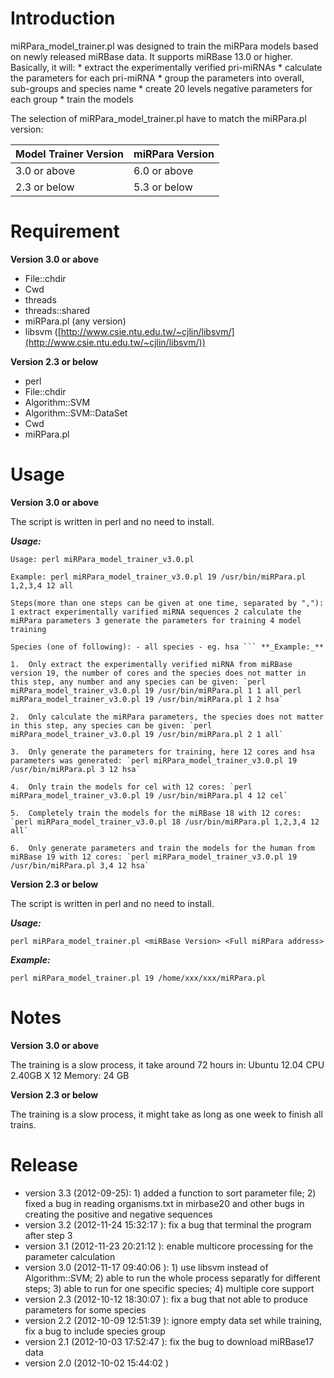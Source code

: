 # Introduction

miRPara_model_trainer.pl was designed to train the miRPara models based on newly released miRBase data. It supports miRBase 13.0 or higher. Basically, it will: * extract the experimentally verified pri-miRNAs * calculate the parameters for each pri-miRNA * group the parameters into overall, sub-groups and species name * create 20 levels negative parameters for each group * train the models

The selection of miRPara_model_trainer.pl have to match the miRPara.pl version: 

|Model Trainer Version|miRPara Version| 
|:--------------------|:--------------| 
|3.0 or above |6.0 or above | 
|2.3 or below |5.3 or below |

# Requirement

**Version 3.0 or above** 
* File::chdir 
* Cwd 
* threads 
* threads::shared 
* miRPara.pl (any version) 
* libsvm ([http://www.csie.ntu.edu.tw/~cjlin/libsvm/](http://www.csie.ntu.edu.tw/~cjlin/libsvm/))

**Version 2.3 or below** 
* perl 
* File::chdir 
* Algorithm::SVM 
* Algorithm::SVM::DataSet 
* Cwd 
* miRPara.pl

# Usage

**Version 3.0 or above**

The script is written in perl and no need to install.

**_Usage:_** 

```
Usage: perl miRPara_model_trainer_v3.0.pl

Example: perl miRPara_model_trainer_v3.0.pl 19 /usr/bin/miRPara.pl 1,2,3,4 12 all

Steps(more than one steps can be given at one time, separated by ","): 1 extract experimentally varified miRNA sequences 2 calculate the miRPara parameters 3 generate the parameters for training 4 model training

Species (one of following): - all species - eg. hsa ``` **_Example:_**

1.  Only extract the experimentally verified miRNA from miRBase version 19, the number of cores and the species does not matter in this step, any number and any species can be given: `perl miRPara_model_trainer_v3.0.pl 19 /usr/bin/miRPara.pl 1 1 all perl miRPara_model_trainer_v3.0.pl 19 /usr/bin/miRPara.pl 1 2 hsa`

2.  Only calculate the miRPara parameters, the species does not matter in this step, any species can be given: `perl miRPara_model_trainer_v3.0.pl 19 /usr/bin/miRPara.pl 2 1 all`

3.  Only generate the parameters for training, here 12 cores and hsa parameters was generated: `perl miRPara_model_trainer_v3.0.pl 19 /usr/bin/miRPara.pl 3 12 hsa`

4.  Only train the models for cel with 12 cores: `perl miRPara_model_trainer_v3.0.pl 19 /usr/bin/miRPara.pl 4 12 cel`

5.  Completely train the models for the miRBase 18 with 12 cores: `perl miRPara_model_trainer_v3.0.pl 18 /usr/bin/miRPara.pl 1,2,3,4 12 all`

6.  Only generate parameters and train the models for the human from miRBase 19 with 12 cores: `perl miRPara_model_trainer_v3.0.pl 19 /usr/bin/miRPara.pl 3,4 12 hsa`
```
**Version 2.3 or below**

The script is written in perl and no need to install.

**_Usage:_** 

```perl miRPara_model_trainer.pl <miRBase Version> <Full miRPara address>```

**_Example:_** 

```perl miRPara_model_trainer.pl 19 /home/xxx/xxx/miRPara.pl```

# Notes

**Version 3.0 or above** 

The training is a slow process, it take around 72 hours in: Ubuntu 12.04 CPU 2.40GB X 12 Memory: 24 GB

**Version 2.3 or below**

The training is a slow process, it might take as long as one week to finish all trains.

# Release

*   version 3.3 (2012-09-25): 1) added a function to sort parameter file; 2) fixed a bug in reading organisms.txt in mirbase20 and other bugs in creating the positive and negative sequences
*   version 3.2 (2012-11-24 15:32:17 ): fix a bug that terminal the program after step 3
*   version 3.1 (2012-11-23 20:21:12 ): enable multicore processing for the parameter calculation
*   version 3.0 (2012-11-17 09:40:06 ): 1) use libsvm instead of Algorithm::SVM; 2) able to run the whole process separatly for different steps; 3) able to run for one specific species; 4) multiple core support
*   version 2.3 (2012-10-12 18:30:07 ): fix a bug that not able to produce parameters for some species
*   version 2.2 (2012-10-09 12:51:39 ): ignore empty data set while training, fix a bug to include species group
*   version 2.1 (2012-10-03 17:52:47 ): fix the bug to download miRBase17 data
*   version 2.0 (2012-10-02 15:44:02 )
